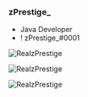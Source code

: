 ### zPrestige_

- Java Developer
- ! zPrestige_#0001

<p> <img src="https://komarev.com/ghpvc/?username=RealzPrestige&color=8E64D0" alt="RealzPrestige" /> </p>

<p> <img src="https://github-readme-stats.vercel.app/api?username=RealzPrestige&show_icons=true&hide_border=true&theme=dark" alt="RealzPrestige" /> </p>
<p> <img src="https://github-readme-stats.vercel.app/api/top-langs/?username=RealzPrestige" alt="RealzPrestige" /> </p>
